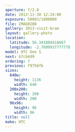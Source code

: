 ```yaml
---
aperture: f/2.0
date: 2013-11-30 12:24:00
exposure: 50003/1000000
file: IMAG0208
gallery: 2013-visit-bram
layout: gallery-photo
location:
  latitude: 56.341888416667
  longitude: -2.7899937777778
model: HTC One S
next: b7cb4d9
ordering: 7
previous: f9756fb
sizes:
  640w:
    height: 1136
    width: 640
  200x200:
    height: 200
    width: 200
  96x96:
    height: 96
    width: 96
title: null
make: HTC
---
```

